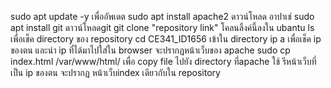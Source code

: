 sudo apt update -y เพื่ออัพเดต
sudo apt install apache2 ดาวน์โหลด อาปาเช่
sudo apt install git ดาวน์โหลดgit
git clone "repository link" โคลนลิ้งค์นี้ลงใน ubantu
ls เพื่อเช็ค directory ของ repository
cd CE341_ID1656 เข้าใน directory
ip a เพื่อเช็ค ip ของตน และนำ ip ที่ได้มาไปใส่ใน browser จะปรากฏหน้าเว็บของ apache
sudo cp index.html /var/www/html/ เพื่อ copy file ไปยัง directory ที่apache ใช้
รีหน้าเว็บที่เป็น ip ของตน จะปรากฏ หน้าเว็บindex เดียวกับใน repository

